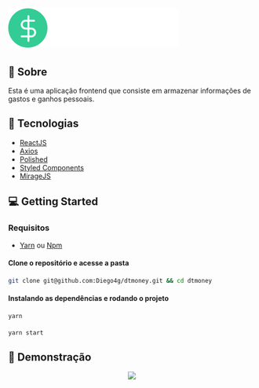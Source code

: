 # <img src="src/assets/logo.svg" alt=""> 

## 📖 Sobre

Esta é uma aplicação frontend que consiste em armazenar informações de gastos e ganhos pessoais.

## 🚀 Tecnologias

- [ReactJS](https://reactjs.org/)
- [Axios](https://axios-http.com/docs/intro)
- [Polished](https://polished.js.org/docs/)
- [Styled Components](https://styled-components.com/)
- [MirageJS](https://miragejs.com/)

## 💻 Getting Started

### Requisitos

- [Yarn](https://yarnpkg.com/) ou [Npm](https://www.npmjs.com/) 

#### Clone o repositório e acesse a pasta
```sh 
git clone git@github.com:Diego4g/dtmoney.git && cd dtmoney
```
#### Instalando as dependências e rodando o projeto
```sh 
yarn

yarn start
```


## 👀 Demonstração

<p align="center">
  <img src="src/assets/dtMoney.gif">
</p>
